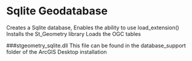 # Sqlite Geodatabase
Creates a Sqlite database,
Enables the ability to use load_extension()
Installs the St_Geometry library
Loads the OGC tables

###stgeometry_sqlite.dll
This file can be found in the database_support folder of the ArcGIS Desktop installation


